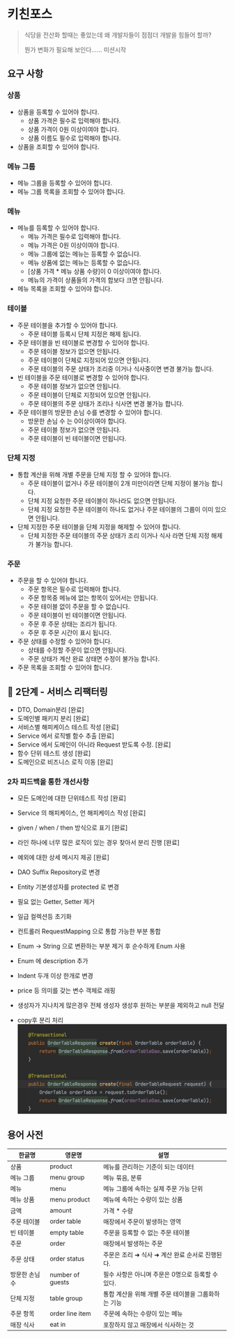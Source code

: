 # 키친포스

> 식당을 전산화 할때는 좋았는데 왜 개발자들이 점점더 개발을 힘들어 할까?
>
> 뭔가 변화가 필요해 보인다...... 미션시작

## 요구 사항

### 상품

* 상품을 등록할 수 있어야 합니다.
    * 상품 가격은 필수로 입력해야 합니다.
    * 상품 가격이 0원 이상이여야 합니다.
    * 상품 이름도 필수로 입력해야 합니다.
* 상품을 조회할 수 있어야 합니다.

### 메뉴 그룹

* 메뉴 그룹을 등록할 수 있어야 합니다.
* 메뉴 그룹 목록을 조회할 수 있어야 합니다.

### 메뉴

* 메뉴를 등록할 수 있어야 합니다.
    * 메뉴 가격은 필수로 입력해야 합니다.
    * 메뉴 가격은 0원 이상이여야 합니다.
    * 메뉴 그룹에 없는 메뉴는 등록할 수 없습니다.
    * 메뉴 상품에 없는 메뉴는 등록할 수 없습니다.
    * [상품 가격 * 메뉴 상품 수량]이 0 이상이여야 합니다.
    * 메뉴의 가격이 상품들의 가격의 합보다 크면 안됩니다.
* 메뉴 목록을 조회할 수 있어야 합니다.

### 테이블

* 주문 테이블을 추가할 수 있어야 합니다.
    * 주문 테이블 등록시 단체 지정은 해제 됩니다.
* 주문 테이블을 빈 테이블로 변경할 수 있어야 합니다.
    * 주문 테이블 정보가 없으면 안됩니다.
    * 주문 테이블이 단체로 지정되어 있으면 안됩니다.
    * 주문 테이블의 주문 상태가 조리중 이거나 식사중이면 변경 불가능 합니다.
* 빈 테이블을 주문 테이블로 변경할 수 있어야 합니다.
    * 주문 테이블 정보가 없으면 안됩니다.
    * 주문 테이블이 단체로 지정되어 있으면 안됩니다.
    * 주문 테이블의 주문 상태가 조리나 식사면 변경 불가능 합니다.
* 주문 테이블의 방문한 손님 수를 변경할 수 있어야 합니다.
    * 방문한 손님 수 는 0이상이여야 합니다.
    * 주문 테이블 정보가 없으면 안됩니다.
    * 주문 테이블이 빈 테이블이면 안됩니다.

### 단체 지정

* 통합 계산을 위해 개별 주문을 단체 지정 할 수 있어야 합니다.
    * 주문 테이블이 없거나 주문 테이블이 2개 미만이라면 단체 지정이 불가능 합니다.
    * 단체 지정 요청한 주문 테이블이 하나라도 없으면 안됩니다.
    * 단체 지정 요청한 주문 테이블이 하나도 없거나 주문 테이블의 그룹이 이미 있으면 안됩니다.
* 단체 지정한 주문 테이블을 단체 지정을 해제할 수 있어야 합니다.
    * 단체 지정한 주문 테이블의 주문 상태가 조리 이거나 식사 라면 단체 지정 해제가 불가능 합니다.

### 주문

* 주문을 할 수 있어야 합니다.
    * 주문 항목은 필수로 입력해야 합니다.
    * 주문 항목중 메뉴에 없는 항목이 있어서는 안됩니다.
    * 주문 테이블 없이 주문을 할 수 없습니다.
    * 주문 테이블이 빈 테이블이면 안됩니다.
    * 주문 후 주문 상태는 조리가 됩니다.
    * 주문 후 주문 시간이 표시 됩니다.
* 주문 상태를 수정할 수 있어야 합니다.
    * 상태를 수정할 주문이 없으면 안됩니다.
    * 주문 상태가 계산 완료 상태면 수정이 불가능 합니다.
* 주문 목록을 조회할 수 있어야 합니다.

## 🚀 2단계 - 서비스 리팩터링

* DTO, Domain분리 [완료]
* 도메인별 패키지 분리 [완료]
* 서비스별 해피케이스 테스트 작성 [완료]
* Service 에서 로직별 함수 추출 [완료]
* Service 에서 도메인이 아니라 Request 받도록 수정. [완료]
* 함수 단위 테스트 생성 [완료]
* 도메인으로 비즈니스 로직 이동 [완료]

### 2차 피드백을 통한 개선사항

* 모든 도메인에 대한 단위테스트 작성 [완료]
* Service 의 해피케이스, 언 해피케이스 작성 [완료]
* given / when / then 방식으로 표기 [완료]
* 라인 하나에 너무 많은 로직이 있는 경우 찾아서 분리 진행 [완료]
* 예외에 대한 상세 메시지 제공 [완료]
* DAO Suffix Repository로 변경
* Entity 기본생성자를 protected 로 변경
* 필요 없는 Getter, Setter 제거
* 일급 컬렉션등 초기화
* 컨트롤러 RequestMapping 으로 통합 가능한 부분 통합
* Enum -> String 으로 변환하는 부분 제거 후 순수하게 Enum 사용
* Enum 에 description 추가
* Indent 두개 이상 한개로 변경
* price 등 의미를 갖는 변수 객체로 래핑
* 생성자가 지나치게 많은경우 전체 생성자 생성후 원하는 부분을 제외하고 null 전달

* copy후 분리 처리
  ![img.png](image/copy후분리.png)

## 용어 사전

| 한글명         | 영문명           | 설명                                                |
| ---------------- | ------------------ | ----------------------------------------------------- |
| 상품           | product          | 메뉴를 관리하는 기준이 되는 데이터                  |
| 메뉴 그룹      | menu group       | 메뉴 묶음, 분류                                     |
| 메뉴           | menu             | 메뉴 그룹에 속하는 실제 주문 가능 단위              |
| 메뉴 상품      | menu product     | 메뉴에 속하는 수량이 있는 상품                      |
| 금액           | amount           | 가격 * 수량                                         |
| 주문 테이블    | order table      | 매장에서 주문이 발생하는 영역                       |
| 빈 테이블      | empty table      | 주문을 등록할 수 없는 주문 테이블                   |
| 주문           | order            | 매장에서 발생하는 주문                              |
| 주문 상태      | order status     | 주문은 조리 ➜ 식사 ➜ 계산 완료 순서로 진행된다.   |
| 방문한 손님 수 | number of guests | 필수 사항은 아니며 주문은 0명으로 등록할 수 있다.   |
| 단체 지정      | table group      | 통합 계산을 위해 개별 주문 테이블을 그룹화하는 기능 |
| 주문 항목      | order line item  | 주문에 속하는 수량이 있는 메뉴                      |
| 매장 식사      | eat in           | 포장하지 않고 매장에서 식사하는 것                  |
